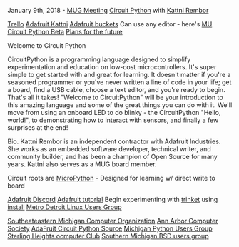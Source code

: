 
January 9th, 2018 - [MUG Meeting](http://www.mug.org/)
[Circuit Python](https://github.com/adafruit/circuitpython/releases) with [Kattni Rembor](https://detroitstartupweek2017.sched.com/speaker/kattni)

[Trello](https://trello.com/b/FNxnn9mt/michigan-usr-group-topics-speakers)
[Adafruit Kattni](https://learn.adafruit.com/users/kattni)
[Adafruit buckets](https://adafruit-circuit-python.s3.amazonaws.com/index.html?prefix=bin/0)
Can use any editor - here's [MU](https://github.com/adafruit?utf8=%E2%9C%93&q=mu+editor&type=&language=)
[Circuit Python Beta](https://blog.adafruit.com/2017/01/09/welcome-to-the-adafruit-circuitpython-beta/)
[Plans for the future](https://blog.adafruit.com/2017/09/19/circuitpython-3-0-plans/)



Welcome to Circuit Python

CircuitPython is a programming language designed to simplify experimentation and education on low-cost microcontrollers. It's super
simple to get started with and great for learning. It doesn't matter if you're a seasoned programmer or you've never written a line
of code in your life; get a board, find a USB cable, choose a text editor, and you're ready to begin. That's all it takes! 
"Welcome to CircuitPython" will be your introduction to this amazing language and some of the great things you can do with it. 
We'll move from using an onboard LED to do blinky - the CircuitPython "Hello, world!", to demonstrating how to interact with 
sensors, and finally a few surprises at the end!

Bio.
Kattni Rembor is an independent contractor with Adafruit Industries. She works as an embedded software developer, technical writer,
and community builder, and has been a champion of Open Source for many years. Kattni also serves as a MUG board member.

Circuit roots are [MicroPython](https://micropython.org/) - Designed for learning w/ direct write to board

[Adafruit Discord](adafru.it/discord)
[Adafruit tutorial](learn.adafruit.com)
Begin experimenting with [trinket](https://learn.adafruit.com/introducing-trinket/introduction?gclid=EAIaIQobChMI0oy7o-rQ2AIVkLfACh0KKATcEAAYAiAAEgIh5_D_BwE)
using [install](https://learn.adafruit.com/welcome-to-circuitpython/installing-circuitpython)
[Metro Detroit Linux Users Group](http://mdlug.org/)

[Southeateastern Michigan Computer Organization](https://www.wordpress.semco.org/)
[Ann Arbor Computer Society](https://www.meetup.com/AnnArborComputerSociety/)
[AdaFruit Circuit Python Source](https://github.com/adafruit/circuitpython)
[Michigan Python Users Group](https://groups.google.com/forum/#!forum/michipug)
[Sterling Heights ocmputer Club](http://www.sterlingheightscomputerclub.org/)
[Southern Michigan BSD users group](http://www.semibug.org/)


